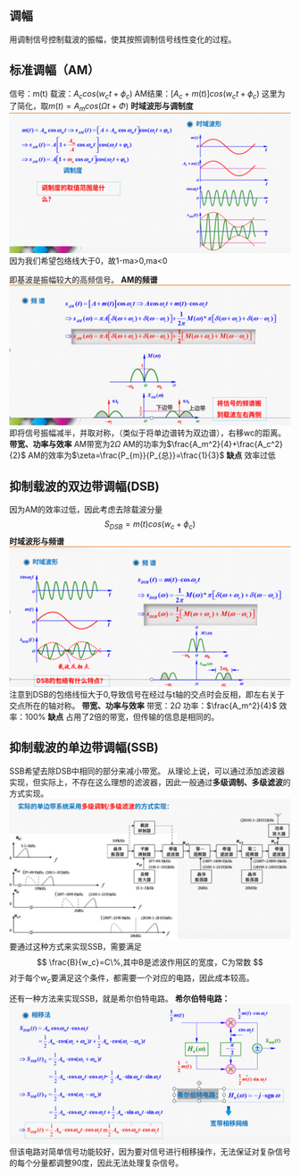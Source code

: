 ## 调幅
用调制信号控制载波的振幅，使其按照调制信号线性变化的过程。​
## 标准调幅（AM）
信号：m(t)
载波：$A_c cos(w_ct+\phi_c)$
AM结果：$[A_c+m(t)]cos(w_ct+\phi_c)$
这里为了简化，取$m(t)=A_mcos(\Omega t+\Phi)$
<b>时域波形与调制度</b>
![alt text](<图片/截图 2025-05-20 10-15-54.png>)
因为我们希望包络线大于0，故1-ma>0,ma<0

即基波是振幅较大的高频信号。
<b>AM的频谱</b>
![alt text](<图片/截图 2025-05-20 10-20-30.png>)
即将信号振幅减半，并取对称，（类似于将单边谱转为双边谱），右移wc的距离。
<b>带宽、功率与效率</b>
AM带宽为$2\Omega$
AM的功率为$\frac{A_m^2}{4}+\frac{A_c^2}{2}$
AM的效率为$\zeta=\frac{P_{m}}{P_{总}}=\frac{1}{3}$
<b>缺点</b>
效率过低

## 抑制载波的双边带调幅(DSB)​
因为AM的效率过低，因此考虑去除载波分量
$$
S_{DSB}=m(t)cos(w_c+\phi_c)
$$
<b>时域波形与频谱</b>
![alt text](<图片/截图 2025-05-20 10-30-08.png>)
注意到DSB的包络线恒大于0,导致信号在经过与t轴的交点时会反相，即左右关于交点所在的轴对称。
<b>带宽、功率与效率</b>
带宽：$2\Omega$
功率：$\frac{A_m^2}{4}$
效率：100%
<b>缺点</b>
占用了2倍的带宽，但传输的信息是相同的。

## 抑制载波的单边带调幅(SSB)
SSB希望去除DSB中相同的部分来减小带宽。
从理论上说，可以通过添加滤波器实现，但实际上，不存在这么理想的滤波器，因此一般通过<b>多级调制、多级滤波</b>的方式实现。
![alt text](<图片/截图 2025-05-20 10-38-48.png>)
要通过这种方式来实现SSB，需要满足
$$
\frac{B}{w_c}=C\%,其中B是滤波作用区的宽度，C为常数
$$
对于每个$w_c$要满足这个条件，都需要一个对应的电路，因此成本较高。

还有一种方法来实现SSB，就是希尔伯特电路。
<b>希尔伯特电路：</b>
![alt text](<图片/截图 2025-05-20 10-45-02.png>)
但该电路对简单信号功能较好，因为要对信号进行相移操作，无法保证对复杂信号的每个分量都调整90度，因此无法处理复杂信号。
